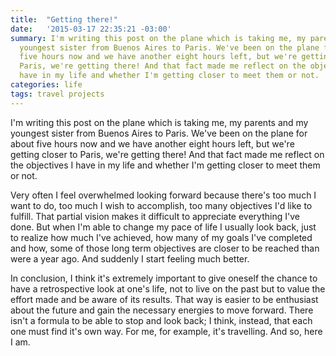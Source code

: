 ```yaml
---
title:  "Getting there!"
date:   '2015-03-17 22:35:21 -03:00'
summary: I'm writing this post on the plane which is taking me, my parents and my
  youngest sister from Buenos Aires to Paris. We've been on the plane for about
  five hours now and we have another eight hours left, but we're getting closer to
  Paris, we're getting there! And that fact made me reflect on the objectives I
  have in my life and whether I'm getting closer to meet them or not.
categories: life
tags: travel projects
---
```


I'm writing this post on the plane which is taking me, my parents and my
youngest sister from Buenos Aires to Paris. We've been on the plane for about
five hours now and we have another eight hours left, but we're getting closer to
Paris, we're getting there! And that fact made me reflect on the objectives I
have in my life and whether I'm getting closer to meet them or not.

Very often I feel overwhelmed looking forward because there's too much I want to
do, too much I wish to accomplish, too many objectives I'd like to fulfill. That 
partial vision makes it difficult to appreciate everything I've done. But when
I'm able to change my pace of life I usually look back, just to realize how much
I've achieved, how many of my goals I've completed and how, some of those long
term objectives are closer to be reached than were a year ago. And suddenly I
start feeling much better.

In conclusion, I think it's extremely important to give oneself the chance to
have a retrospective look at one's life, not to live on the past but to
value the effort made and be aware of its results. That way is easier to be
enthusiast about the future and gain the necessary energies to move forward.
There isn't a formula to be able to stop and look back; I think, instead, that
each one must find it's own way. For me, for example, it's travelling. And
so, here I am.
